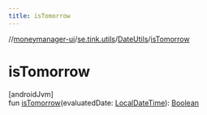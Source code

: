 ```yaml
---
title: isTomorrow
---
```

//[moneymanager-ui](../../../index.html)/[se.tink.utils](../index.html)/[DateUtils](index.html)/[isTomorrow](is-tomorrow.html)



# isTomorrow



[androidJvm]\
fun [isTomorrow](is-tomorrow.html)(evaluatedDate: [LocalDateTime](https://developer.android.com/reference/kotlin/java/time/LocalDateTime.html)): [Boolean](https://kotlinlang.org/api/latest/jvm/stdlib/kotlin/-boolean/index.html)




